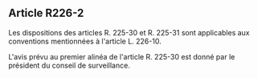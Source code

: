 Article R226-2
----
Les dispositions des articles R. 225-30 et R. 225-31 sont applicables aux
conventions mentionnées à l'article L. 226-10.

L'avis prévu au premier alinéa de l'article R. 225-30 est donné par le président
du conseil de surveillance.
